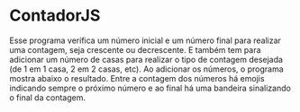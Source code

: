 # ContadorJS
Esse programa verifica um número inicial e um número final para realizar uma contagem, seja crescente ou decrescente.
E também tem para adicionar um número de casas para realizar o tipo de contagem desejada (de 1 em 1 casa, 2 em 2 casas, etc).
Ao adicionar os números, o programa mostra abaixo o resultado. Entre a contagem dos números há emojis indicando sempre o próximo
número e ao final há uma bandeira sinalizando o final da contagem.
